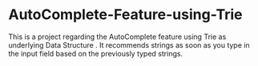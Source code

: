 # AutoComplete-Feature-using-Trie
This is a project regarding the AutoComplete feature using Trie as underlying Data Structure . It recommends strings as soon as you type in the input field based on the previously typed strings.
